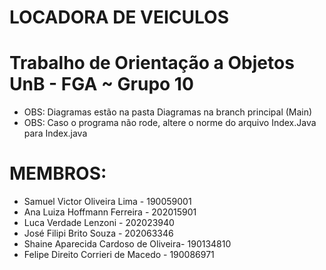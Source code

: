 # LOCADORA DE VEICULOS

# Trabalho de Orientação a Objetos  UnB - FGA ~ Grupo 10
- OBS: Diagramas estão na pasta Diagramas na branch principal (Main)
- OBS: Caso o programa não rode, altere o norme do arquivo Index.Java para Index.java 
# MEMBROS:
- Samuel Victor Oliveira Lima - 190059001
- Ana Luiza Hoffmann Ferreira - 202015901
- Luca Verdade Lenzoni - 202023940
- José Filipi Brito Souza - 202063346
- Shaine Aparecida Cardoso de Oliveira- 190134810
- Felipe Direito Corrieri de Macedo - 190086971

